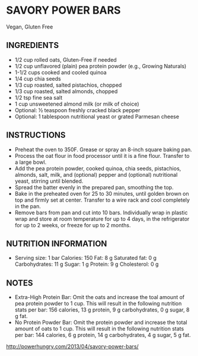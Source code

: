 # SAVORY POWER BARS 

Vegan, Gluten Free

## INGREDIENTS
- 1/2 cup rolled oats, Gluten-Free if needed
- 1/2 cup unflavored (plain) pea protein powder (e.g., Growing Naturals)
- 1-1/2 cups cooked and cooled quinoa
- 1/4 cup chia seeds
- 1/3 cup roasted, salted pistachios, chopped
- 1/3 cup roasted, salted almonds, chopped
- 1/2 tsp fine sea salt
- 1 cup unsweetened almond milk (or milk of choice)
- Optional: ½ teaspoon freshly cracked black pepper
- Optional: 1 tablespoon nutritional yeast or grated Parmesan cheese

## INSTRUCTIONS
- Preheat the oven to 350F. Grease or spray an 8-inch square baking pan.
- Process the oat flour in food processor until it is a fine flour. Transfer to a large bowl.
- Add the pea protein powder, cooked quinoa, chia seeds, pistachios, almonds, salt, milk, and (optional) pepper and (optional) nutritional yeast, stirring until blended.
- Spread the batter evenly in the prepared pan, smoothing the top.
- Bake in the preheated oven for 25 to 30 minutes, until golden brown on top and firmly set at center. Transfer to a wire rack and cool completely in the pan.
- Remove bars from pan and cut into 10 bars. Individually wrap in plastic wrap and store at room temperature for up to 4 days, in the refrigerator for up to 2 weeks, or freeze for up to 2 months.

## NUTRITION INFORMATION
- Serving size: 1 bar Calories: 150 Fat: 8 g Saturated fat: 0 g Carbohydrates: 11 g Sugar: 1 g Protein: 9 g Cholesterol: 0 g

## NOTES
- Extra-High Protein Bar: Omit the oats and increase the toal amount of pea protein powder to 1 cup. This will result in the following nutrition stats per bar: 156 calories, 13 g protein, 9 g carbohydrates, 0 g sugar, 8 g fat. 
- No Protein Powder Bar: Omit the protein powder and increase the total amount of oats to 1 cup. This will result in the following nutrition stats per bar: 144 calories, 6 g protein, 14 g carbohydrates, 4 g sugar, 5 g fat.

http://powerhungry.com/2013/04/savory-power-bars/

